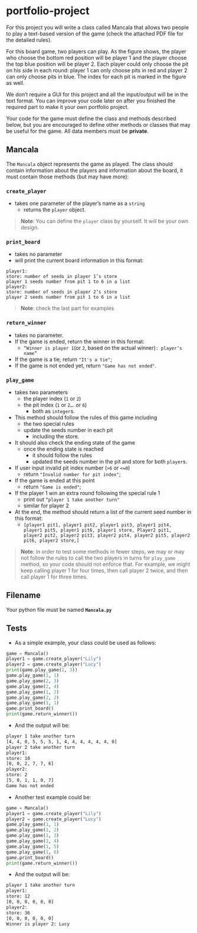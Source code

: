 
# portfolio-project
For this project you will write a class called Mancala that allows two people to play a text-based version of the game (check the attached PDF file for the detailed rules).

For this board game, two players can play. As the figure shows, the player who choose the bottom red position will be player 1 and the player choose the top blue position will be player 2.  Each player could only choose the pit on his side in each round: player 1 can only choose pits in red and player 2 can only choose pits in blue. The index for each pit is marked in the figure as well.
 
We don’t require a GUI for this project and all the input/output will be in the text format.  You can improve your code later on after you finished the required part to make it your own portfolio project.

Your code for the game must define the class and methods described below, but you are encouraged to define other methods or classes that may be useful for the game. All data members must be **private**.

## Mancala
The `Mancala` object represents the game as played.  The class should contain information about the players and information about the board, it must contain those methods (but may have more):

### `create_player`
  * takes one parameter of the player’s name as a `string`
    * returns the `player` object.
> **Note**: You can define the `player` class by yourself. It will be your own design.

### `print_board`
  * takes no parameter
  * will print the current board information in this format:
```
player1:
store: number of seeds in player 1’s store
player 1 seeds number from pit 1 to 6 in a list
player2:
store: number of seeds in player 2’s store
player 2 seeds number from pit 1 to 6 in a list
```
> **Note**: check the last part for examples 

### `return_winner`
  * takes no parameter.
  * If the game is ended, return the winner in this format:
    * `“Winner is player 1`(or `2`, based on the actual winner)`: player’s name”`
  * If the game is a tie, return `"It's a tie"`;
  * If the game is not ended yet, return `"Game has not ended"`.
        
### `play_game`
  * takes two parameters
    * the player index (`1` or `2`)
    * the pit index (`1` or `2…`. or `6`)
      * both as `integer`s.
  * This method should follow the rules of this game including
    * the two special rules
    * update the seeds number in each pit
      * including the store.
  * It should also check the ending state of the game
    * once the ending state is reached
      * it should follow the rules
      * updated the seeds number in the pit and store for both `player`s.
  * If user input invalid pit index number (`>6` or `<=0`)
    * return `"Invalid number for pit index"`;
  * If the game is ended at this point
    * return `"Game is ended"`;
  * If the player 1 win an extra round following the special rule 1
    * print out `“player 1 take another turn"`
    * similar for player 2
  * At the end, the method should return a list of the current seed number in this format:
    * `[player1 pit1, player1 pit2, player1 pit3, player1 pit4, player1 pit5, player1 pit6, player1 store, Player2 pit1, player2 pit2, player2 pit3, player2 pit4, player2 pit5, player2 pit6, player2 store,]`

> **Note**: in order to test some methods in fewer steps, we may or may not follow the rules to call the two players in turns for `play_game` method, so your code should not enforce that.  For example, we might keep calling player 1 for four times, then call player 2 twice, and then call player 1 for three times.

## Filename
Your python file must be named **`Mancala.py`**

## Tests
* As a simple example, your class could be used as follows:
```python
game = Mancala()
player1 = game.create_player("Lily")
player2 = game.create_player("Lucy")
print(game.play_game(1, 3))
game.play_game(1, 1)
game.play_game(2, 3)
game.play_game(2, 4)
game.play_game(1, 2)
game.play_game(2, 2)
game.play_game(1, 1)
game.print_board()
print(game.return_winner())
```

* And the output will be:
```sh
player 1 take another turn
[4, 4, 0, 5, 5, 5, 1, 4, 4, 4, 4, 4, 4, 0]
player 2 take another turn
player1:
store: 10
[0, 0, 2, 7, 7, 6]
player2:
store: 2
[5, 0, 1, 1, 0, 7]
Game has not ended
```

* Another test example could be:
```python
game = Mancala()
player1 = game.create_player("Lily")
player2 = game.create_player("Lucy")
game.play_game(1, 1)
game.play_game(1, 2)
game.play_game(1, 3)
game.play_game(1, 4)
game.play_game(1, 5)
game.play_game(1, 6)
game.print_board()
print(game.return_winner())
```

* And the output will be:
```sh
player 1 take another turn
player1:
store: 12
[0, 0, 0, 0, 0, 0]
player2:
store: 36
[0, 0, 0, 0, 0, 0]
Winner is player 2: Lucy
```
